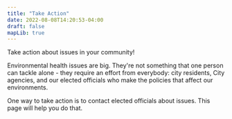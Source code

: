 ```yaml
---
title: "Take Action"
date: 2022-08-08T14:20:53-04:00
draft: false
mapLib: true
---
```


Take action about issues in your community!

Environmental health issues are big. They're not something that one person can tackle alone - they require an effort from everybody: city residents, City agencies, and our elected officials who make the policies that affect our environments. 

One way to take action is to contact elected officials about issues. This page will help you do that. 
